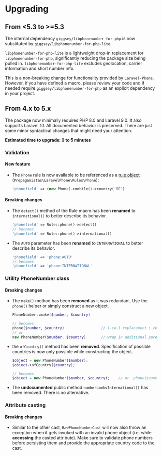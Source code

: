 # Upgrading

## From <5.3 to >=5.3

The internal dependency `giggsey/libphonenumber-for-php` is now substituted by `giggsey/libphonenumber-for-php-lite`.

`libphonenumber-for-php-lite` is a lightweight drop-in replacement for `libphonenumber-for-php`, significantly reducing the package size being pulled in. `libphonenumber-for-php-lite` excludes geolocation, carrier information and short number info.

This is a non-breaking change for functionality provided by `Laravel-Phone`.
However, if you have defined a macro, please review your code and if needed require `giggsey/libphonenumber-for-php` as an explicit dependency in your project.

## From 4.x to 5.x

The package now minimally requires PHP 8.0 and Laravel 9.0. It also supports Laravel 10.
All documented behavior is preserved. There are just some minor syntactical changes that might need your attention.

**Estimated time to upgrade: 0 to 5 minutes**

### Validation

#### New feature
- The `Phone` rule is now available to be referenced as a [rule object](https://laravel.com/docs/9.x/validation#using-rule-objects) (`Propaganistas\LaravelPhone\Rules\Phone`):
    ```php
    'phonefield' => (new Phone)->mobile()->country('BE')
    ```

#### Breaking changes
- The `detect()` method of the Rule macro has been **renamed** to `international()` to better describe its behavior.
    ```php
    'phonefield' => Rule::phone()->detect()
    // becomes
    'phonefield' => Rule::phone()->international()
    ```
- The `AUTO` parameter has been **renamed** to `INTERNATIONAL` to better describe its behavior.
    ```php
    'phonefield' => 'phone:AUTO'
    // becomes
    'phonefield' => 'phone:INTERNATIONAL'
    ```

### Utility PhoneNumber class

#### Breaking changes
- The `make()` method has been **removed** as it was redundant. Use the `phone()` helper or simply construct a new object.
    ```php
    PhoneNumber::make($number, $country)

    // becomes
    phone($number, $country)                 // 1-to-1 replacement ; chainable with subsequent methods
    // or
    new PhoneNumber($number, $country)       // wrap in additional parentheses to chain with subsequent methods
    ```
- the `ofCountry()` method has been **removed**. Specification of possible countries is now only possible while constructing the object.
    ```php
    $object = new PhoneNumber($number);
    $object->ofCountry($country);

    // becomes
    $object = new PhoneNumber($number, $country);    // or  phone($number, $country)
    ```
- The **undocumented** public method `numberLooksInternational()` has been removed. There is no alternative.

### Attribute casting

#### Breaking changes
- Similar to the other cast, `RawPhoneNumberCast` will now also throw an exception when it gets invoked with an invalid phone object (i.e. while __accessing__ the casted attribute). Make sure to validate phone numbers before persisting them and provide the appropriate country code to the cast.
